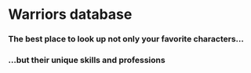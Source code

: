 # Warriors database

### The best place to look up not only your favorite characters...<br>
### ...but their unique **skills** and professions
